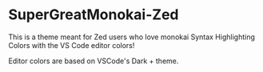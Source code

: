 # SuperGreatMonokai-Zed

This is a theme meant for Zed users who love monokai Syntax Highlighting Colors with the VS Code editor colors!

Editor colors are based on VSCode's Dark + theme.